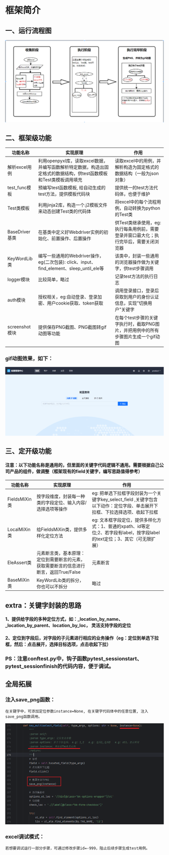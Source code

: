 # 框架简介

## 一、运行流程图
![流程图](/assets/%E8%BF%90%E8%A1%8C%E5%8E%9F%E7%90%86%E6%B5%81%E7%A8%8B%E5%9B%BE.png)

## 二、框架级功能

| 功能名称 | 实现原理                                                                 | 作用                                              |
|--------|----------------------------------------------------------------------|-------------------------------------------------|
|解析excel用例| 利用openpyxl库，读取excel数据，并编写函数解析特定数据，构造出固定格式的数据结构，供test函数模板和Test类模板调用填充 | 读取excel中的用例，并解析构造为固定格式的数据结构（一般为json对象）          |
|test_func模板| 预编写test函数模板, 给自动生成的test方法，提供模板代码块| 提供统一的test方法代码体，也便于维护                            |
|Test类模板 | 利用jinja2库，构造一个.j2模板文件来动态创建Test类的代码体| 将excel中的每个流程用例，自动转换为python的Test类                |
|BaseDriver基类| 在基类中定义好Webdriver实例的初始化、前置操作、后置操作 | 供Test类继承使用，eg: 执行每条用例前，需要登录并窗口最大化；执行完毕后，需要关闭浏览器 |
|KeyWordLib类|编写一些通用的Webdriver操作，eg(二次包装): click、input、find_element、sleep_until_ele等| 该类中，封装一些通用的浏览器操作做为关键字，供test步骤调用                 |
|logger模块|比较简单，略过| 记录test方法的执行日志                                   |
|auth模块|授权相关，eg:自动登录、登录加密、用户cookie获取、token获取| 调用登录接口，登录后获取到用户的身份认证信息，实现”切换用户“关键字              |
|screenshot模块|提供保存PNG截图、PNG截图转gif动图等功能| 在每个test步骤的关键字执行时，截取PNG图片，并把用例中的所有步骤图片生成一个gif动图  |

### gif动图效果，如下：
![用例gif动图](/assets/Test_ywxq_bj_2024-10-23_105036.gif)

## 三、定开级功能

#### 注意：以下功能名称是通用的，但里面的关键字代码逻辑不通用。需要根据自己公司产品的组件，做调整（框架现有的field关键字，编写思路值得参考）

| 功能名称         | 实现原理                                             | 作用                                                                           |
|--------------|--------------------------------------------------|------------------------------------------------------------------------------|
| FieldsMiXin类 | 按字段维度，封装每一种类的字段定位、输入内容/选择选项等操作                   | eg: 把单选下拉框字段封装为一个关键字key_select_field ,关键字包含以下动作：定位字段、单击展开下拉框、下拉选择选项、收起下拉框    |
| LocalMiXin类  | 给FieldsMiXin类，提供多样化定位方法                          | eg: 文本框字段定位，提供多样化方式：1、普通的xpath、id等定位;2、若字段有label，按字段label的text定位；3、其它（可无限扩展） |
| EleAssert类   | 元素断言类，基本原理：定位到需要断言的元素，获取需要断言的信息进行断言，返回True/False | 元素断言                                                                         |
| BaseMiXin类   | KeyWordLib类的拆分，你也可以不拆分                           | 略过                                                                           |

## extra：关键字封装的思路

#### 1、提供给字段的多种定位方式，如：_location_by_name、_location_by_parent、location_by_loc， 灵活支持字段的定位
#### 2、定位到字段后，对字段的子元素进行相应的业务操作（eg：定位到单选下拉框，然后：点击展开，选择目标选项，点击收起下拉）



### PS：注意conftest.py中，钩子函数pytest_sessionstart、pytest_sessionfinish的代码内容，便于调试。



## 全局拓展
### 注入save_png函数：
    在关键字中，可添加定位参数instance=None, 在关键字代码体中的任意位置, 注入save_png函数调用。
![img.png](/assets/save_png.png)

### excel调试模式：
    若想要调试运行一部分步骤，可通过修改步骤id=-999，阻止后续步骤生成test用例。






